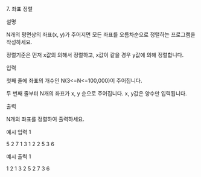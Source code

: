 7\. 좌표 정렬

설명

N개의 평면상의 좌표(x, y)가 주어지면 모든 좌표를 오름차순으로 정렬하는 프로그램을 작성하세요.

정렬기준은 먼저 x값의 의해서 정렬하고, x값이 같을 경우 y값에 의해 정렬합니다.

입력

첫째 줄에 좌표의 개수인 N(3<=N<=100,000)이 주어집니다.

두 번째 줄부터 N개의 좌표가 x, y 순으로 주어집니다. x, y값은 양수만 입력됩니다.

출력

N개의 좌표를 정렬하여 출력하세요.

예시 입력 1

5
2 7
1 3
1 2
2 5
3 6

예시 출력 1

1 2
1 3
2 5
2 7
3 6